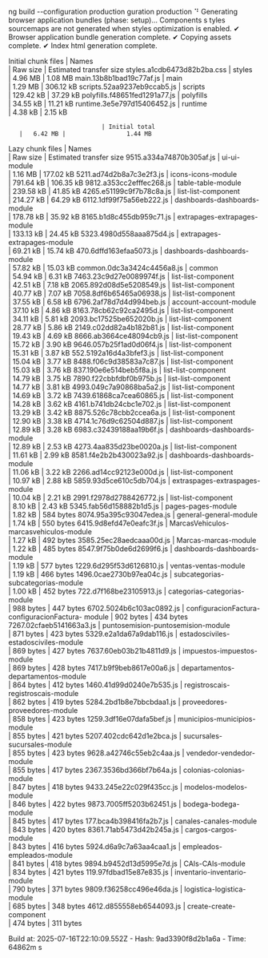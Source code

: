 ng build --configuration production
guration production                                                       ⠙ Generating browser application bundles (phase: setup)...    Components s
tyles sourcemaps are not generated when styles optimization is enabled.   ✔ Browser application bundle generation complete.
✔ Copying assets complete.
✔ Index html generation complete.

Initial chunk files           | Names                                     
       |  Raw size | Estimated transfer size                              styles.a1cdb6473d82b2ba.css   | styles                                    
       |   4.96 MB |                 1.08 MB                              main.13b8b1bad19c77af.js      | main                                      
       |   1.29 MB |               306.12 kB                              scripts.52aa9237eb9ccab5.js   | scripts                                   
       | 129.42 kB |                37.29 kB
polyfills.f48651fed1291a77.js | polyfills                                 
       |  34.55 kB |                11.21 kB
runtime.3e5e797d15406452.js   | runtime                                   
       |   4.38 kB |                 2.15 kB

                              | Initial total                             
       |   6.42 MB |                 1.44 MB

Lazy chunk files              | Names                                     
       |  Raw size | Estimated transfer size
9515.a334a74870b305af.js      | ui-ui-module                              
       |   1.16 MB |               177.02 kB
5211.ad74d2b8a7c3e2f3.js      | icons-icons-module                        
       | 791.64 kB |               106.35 kB
9812.a353cc2efffec268.js      | table-table-module                        
       | 239.58 kB |                41.85 kB
4265.e51199c9f7b78c8a.js      | list-list-component                       
       | 214.27 kB |                64.29 kB
6112.1df99f75a56eb222.js      | dashboards-dashboards-module              
       | 178.78 kB |                35.92 kB
8165.b1d8c455db959c71.js      | extrapages-extrapages-module              
       | 133.13 kB |                24.45 kB
5323.4980d558aaa875d4.js      | extrapages-extrapages-module              
       |  69.21 kB |                15.74 kB
470.6dffd163efaa5073.js       | dashboards-dashboards-module              
       |  57.82 kB |                15.03 kB
common.0dc3a3424c4456a8.js    | common                                    
       |  54.94 kB |                 6.31 kB
7463.23c9d27e0089974f.js      | list-list-component                       
       |  42.51 kB |                 7.18 kB
2065.892d08d5e5208549.js      | list-list-component                       
       |  40.77 kB |                 7.07 kB
7058.8df6b65465a06938.js      | list-list-component                       
       |  37.55 kB |                 6.58 kB
6796.2af78d7d4d994beb.js      | account-account-module                    
       |  37.10 kB |                 4.86 kB
8163.78cb62c92ca2495d.js      | list-list-component                       
       |  34.11 kB |                 5.81 kB
2093.bc17525be652020b.js      | list-list-component                       
       |  28.77 kB |                 5.86 kB
2149.c02dd82a4b182b81.js      | list-list-component                       
       |  19.43 kB |                 4.69 kB
8666.ab3664ce48094cb9.js      | list-list-component                       
       |  15.72 kB |                 3.90 kB
9646.057b25f1ad0d06f4.js      | list-list-component                       
       |  15.31 kB |                 3.87 kB
552.5192a16d4a3bfef3.js       | list-list-component                       
       |  15.04 kB |                 3.77 kB
8488.f06c9d38583a7c87.js      | list-list-component                       
       |  15.03 kB |                 3.76 kB
837.190e6e514beb5f8a.js       | list-list-component                       
       |  14.79 kB |                 3.75 kB
7890.f22cbbfdbf0b975b.js      | list-list-component                       
       |  14.77 kB |                 3.81 kB
4993.049c7a90868ba5a2.js      | list-list-component                       
       |  14.69 kB |                 3.72 kB
7439.61868ca7cea60865.js      | list-list-component                       
       |  14.28 kB |                 3.62 kB
4161.b741db24cbc1e702.js      | list-list-component                       
       |  13.29 kB |                 3.42 kB
8875.526c78cbb2ccea6a.js      | list-list-component                       
       |  12.90 kB |                 3.38 kB
4714.1c76d9c62504d887.js      | list-list-component                       
       |  12.89 kB |                 3.28 kB
6983.c32439188aa19b6f.js      | dashboards-dashboards-module              
       |  12.89 kB |                 2.53 kB
4273.4aa835d23be0020a.js      | list-list-component                       
       |  11.61 kB |                 2.99 kB
8581.f4e2b2b430023a92.js      | dashboards-dashboards-module              
       |  11.06 kB |                 3.22 kB
2266.ad14cc92123e000d.js      | list-list-component                       
       |  10.97 kB |                 2.88 kB
5859.93d5ce610c5db704.js      | extraspages-extraspages-module            
       |  10.04 kB |                 2.21 kB
2991.f2978d2788426772.js      | list-list-component                       
       |   8.10 kB |                 2.43 kB
5345.fab56d158882b1d5.js      | pages-pages-module                        
       |   1.82 kB |               584 bytes
8074.95a395c93047edea.js      | general-general-module                    
       |   1.74 kB |               550 bytes
6415.9d8efd47e0eafc3f.js      | MarcasVehiculos-marcasvehiculos-module    
       |   1.27 kB |               492 bytes
3585.25ec28aedcaaa00d.js      | Marcas-marcas-module                      
       |   1.22 kB |               485 bytes
8547.9f75b0de6d2699f6.js      | dashboards-dashboards-module              
       |   1.19 kB |               577 bytes
1229.6d295f53d6126810.js      | ventas-ventas-module                      
       |   1.19 kB |               466 bytes
1496.0cae2730b97ea04c.js      | subcategorias-subcategorias-module        
       |   1.00 kB |               452 bytes
722.d7f168be23105913.js       | categorias-categorias-module              
       | 988 bytes |               447 bytes
6702.5024b6c103ac0892.js      | configuracionFactura-configuracionFactura-
module | 902 bytes |               434 bytes                              7267.02cfaeb5141663a3.js      | puntosemision-puntosemision-module        
       | 871 bytes |               423 bytes
5329.e2a1da67a9dab116.js      | estadosciviles-estadosciviles-module      
       | 869 bytes |               427 bytes
7637.60eb03b21b4811d9.js      | impuestos-impuestos-module                
       | 869 bytes |               428 bytes
7417.b9f9beb8617e00a6.js      | departamentos-departamentos-module        
       | 864 bytes |               412 bytes
1460.41d99d0240e7b535.js      | registroscais-registroscais-module        
       | 862 bytes |               419 bytes
5284.2bd1b8e7bbcbdaa1.js      | proveedores-proveedores-module            
       | 858 bytes |               423 bytes
1259.3df16e07dafa5bef.js      | municipios-municipios-module              
       | 855 bytes |               421 bytes
5207.402cdc642d1e2bca.js      | sucursales-sucursales-module              
       | 855 bytes |               423 bytes
9628.a42746c55eb2c4aa.js      | vendedor-vendedor-module                  
       | 855 bytes |               417 bytes
2367.3536bd366bf7b64a.js      | colonias-colonias-module                  
       | 847 bytes |               418 bytes
9433.245e22c029f435cc.js      | modelos-modelos-module                    
       | 846 bytes |               422 bytes
9873.7005ff5203b62451.js      | bodega-bodega-module                      
       | 845 bytes |               417 bytes
177.bca4b398416fa2b7.js       | canales-canales-module                    
       | 843 bytes |               420 bytes
8361.71ab5473d42b245a.js      | cargos-cargos-module                      
       | 843 bytes |               416 bytes
5924.d6a9c7a63aa4caa1.js      | empleados-empleados-module                
       | 841 bytes |               418 bytes
9894.b9452d13d5995e7d.js      | CAIs-CAIs-module                          
       | 834 bytes |               421 bytes
119.97fdbad15e87e835.js       | inventario-inventario-module              
       | 790 bytes |               371 bytes
9809.f36258cc496e46da.js      | logistica-logistica-module                
       | 685 bytes |               348 bytes
4612.d855558eb6544093.js      | create-create-component                   
       | 474 bytes |               311 bytes

Build at: 2025-07-16T22:10:09.552Z - Hash: 9ad3390f8d2b1a6a - Time: 64862m
s                                                                         